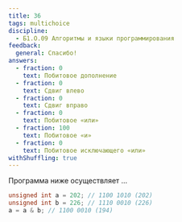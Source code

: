 ```yaml
---
title: 36
tags: multichoice
discipline:
  - Б1.О.09 Алгоритмы и языки программирования
feedback:
  general: Спасибо!
answers:
  - fraction: 0
    text: Побитовое дополнение
  - fraction: 0
    text: Сдвиг влево
  - fraction: 0
    text: Сдвиг вправо
  - fraction: 0
    text: Побитовое «или»
  - fraction: 100
    text: Побитовое «и»
  - fraction: 0
    text: Побитовое исключающего «или»
withShuffling: true
---
```


Программа ниже осуществляет ...

```c
unsigned int a = 202; // 1100 1010 (202)
unsigned int b = 226; // 1110 0010 (226)
a = a & b; // 1100 0010 (194)
```